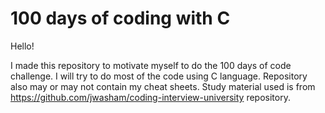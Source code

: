 # 100 days of coding with C
Hello!

I made this repository to motivate myself to do the 100 days of code challenge. I will try to do most of the code using C language. Repository also may or may not contain my cheat sheets. Study material used is from https://github.com/jwasham/coding-interview-university repository.



